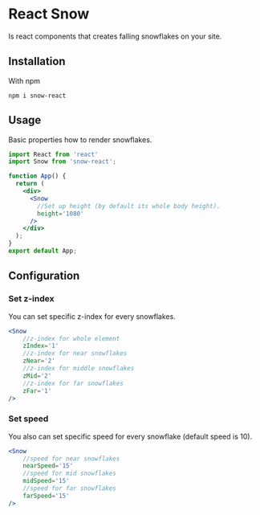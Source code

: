 # React Snow
Is react components that creates falling snowflakes on your site.
## Installation
With npm
```
npm i snow-react
```
## Usage
Basic properties how to render snowflakes.
```jsx
import React from 'react'
import Snow from 'snow-react';

function App() {
  return (
    <div>
      <Snow 
        //Set up height (by default its whole body height).
        height='1080'
      />
    </div>
  );
}
export default App;
```

## Configuration
### Set z-index
You can set specific z-index for every snowflakes.
```jsx
<Snow 
    //z-index for whole element
    zIndex='1'
    //z-index for near snowflakes
    zNear='2'
    //z-index for middle snowflakes
    zMid='2'
    //z-index for far snowflakes
    zFar='1'
/>
```
### Set speed
You also can set specific speed for every snowflake (default speed is 10).
```jsx
<Snow 
    //speed for near snowflakes 
    nearSpeed='15'
    //speed for mid snowflakes 
    midSpeed='15'
    //speed for far snowflakes
    farSpeed='15'
/>
```